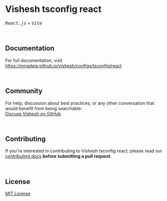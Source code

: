 # Vishesh tsconfig react

_<kbd>React.js</kbd> + <kbd>Vite</kbd>_

<br />

## Documentation

For full documentation, visit https://mrjadeja.github.io/vishesh/configs/tsconfig/react

<br />

## Community

For help, discussion about best practices, or any other conversation that would benefit from being searchable: <br />
[Discuss Vishesh on GitHub](https://github.com/mrjadeja/vishesh/discussions)

<br />

## Contributing

If you're interested in contributing to Vishesh tsconfig react, please read our [contributing docs](https://github.com/mrjadeja/vishesh/blob/main/src/packages/dev/tsconfig-react/CONTRIBUTING.md) **before submitting a pull request**.

<br />

## License

[MIT License](https://github.com/mrjadeja/vishesh/blob/main/src/packages/dev/tsconfig-react/LICENSE)
